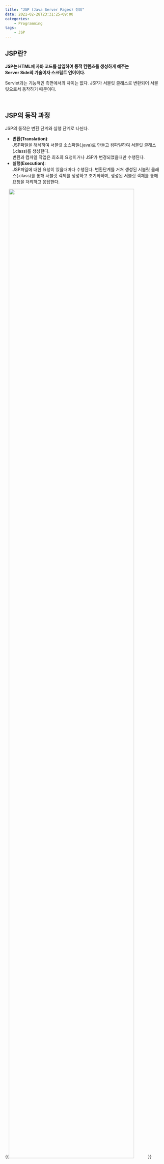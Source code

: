 ```yaml
---
title: "JSP (Java Server Pages) 정의"
date: 2021-02-28T23:31:25+09:00
categories:
    - Programming
tags:
    - JSP
---
```


## JSP란?

**JSP는 HTML에 자바 코드를 삽입하여 동적 컨텐츠를 생성하게 해주는       
Server Side의 기술이자 스크립트 언어이다.**

Servlet과는 기능적인 측면에서의 차이는 없다. JSP가 서블릿 클래스로 변환되어 서블릿으로서 동작하기 때문이다.

<br/>

## JSP의 동작 과정

JSP의 동작은 변환 단계와 실행 단계로 나뉜다.
- **변환(Translation)**:        
    JSP파일을 해석하여 서블릿 소스파일(.java)로 만들고 컴파일하여 서블릿 클래스(.class)를 생성한다.     
    변환과 컴파일 작업은 최초의 요청이거나 JSP가 변경되었을때만 수행된다.
- **실행(Execution)**:      
    JSP파일에 대한 요청이 있을때마다 수행된다. 변환단계를 거쳐 생성된 서블릿 클래스(.class)를 통해 서블릿 객체를 생성하고 초기화하며, 생성된 서블릿 객체를 통해 요청을 처리하고 응답한다.

{{<image src="/images/2021-02-28-jsp/jsplifecycle.png" width="90%" caption="JSP life cycle (출처:geeksforgeeks.org/life-cycle-of-jsp/)">}}

1. 클라이언트로부터 JSP파일에 대한 요청이 들어오면 [Jasper](/posts/2021-02-23-tomcat/#tomcat-architecture)는 JSP 파일을 서블릿 파일(.java)로 변환시킨다.
1. Jasper는 서블릿 파일을 컴파일하여 서블릿 클래스(.class)를 생성한다.
1. 컴파일된 서블릿 클래스(.class)는 서블릿 컨테이너에 의해 서블릿 객체로 동작한다.
    - `jspInit` 메서드를 통해 서블릿을 초기화하고, 
    `_jspService`메서드를 통해 요청을 처리하고 응답하며,
    `jspDestroy`를 통해 서블릿 객체를 소멸시킨다.

<br/>

## JSP의 사용

JSP는 JSP의 구문 요소들을 통해 HTML과 같은 정적인 요소들과함께 작성된다.        
스크립트 기반 태그, XML 기반의 표준 액션 태그 및 커스텀 태그, 내장객체, EL, JSTL을 JSP 내에서 조합하여 사용가능하다.

<br/>

### 스크립트 기반 태그

{{% h4 %}}1. 표현식(Expression){{% /h4 %}}

`<%= expression %>`
- 표현식 요소는 `String`으로 변환되어 서블릿의 출력에 삽입되며,         
동적인 데이터를 응답 결과에 포함하기 위해 사용한다.
- **표현식 내의 자바 코드끝에 세미콜론(;)을 붙이지 않음을 유념한다.**

{{% h4 %}}2. 선언문(Declaration){{% /h4 %}}

`<%! declaration %>`
- 선언문은 **메서드**나 **멤버변수**를 선언하기 위해 사용한다.

{{% h4 %}}3. 스크립트릿(Scriptlet){{% /h4 %}}

`<% code fragment %>`
- 자바 코드를 삽입하여 로직처리를 위해 사용하며 `_jspService` 메서드 내에 그대로 옮겨진다.
- 스크립트릿은 **지역변수**만 선언할 수 있다. (메서드는 정의할 수 없다.)

{{% h4 %}}4. 주석문(Comment){{% /h4 %}}

JSP의 주석문이라 함은 `<%-- comment --%>`를 말하는 것이다.      
JSP 파일에서는 JSP의 주석문을 포함하여 3종류의 주석문을 사용할 수 있다.

| 종류 | 구문 | 주석으로 처리되는 시점 |
|:-----|:-----|:-----------------------|
| JSP 주석 | `<%-- ... --%>` |  서블릿 코드로 변환될 때 |
| HTML 주석 | `<!-- ... -->` |  브라우저에 의해 응답이 파싱될 때 |
| 자바 주석 | `//`, `/* ... */` |  서블릿 소스(.java)가 컴파일될 때 |

{{% h4 %}}5. 지시자(Directive){{% /h4 %}}

지시자는 JSP를 자바 코드로 변환하는데 필요한 정보를 설정하기 위해 사용한다.       
클라이언트로의 출력이나 동적 데이터를 생성하기 위한 구문이 아니다.   

지시자의 종류로는 **page**, **include**, **taglib**가 있다.

{{% h5 %}}page 지시자{{% /h5 %}}

`<%@ page attribute = "value" %>`       
page 지시자는 JSP 페이지에 종속적인 설정 정보들을 알려주기 위해 사용한다.

<details>
    <summary><strong>page 지시자에 설정가능한 대표적인 속성</strong></summary>
{{% table "100%" %}}
| name | description |
|:-----|:------------|
| [contentType](/posts/2021-02-22-eclipse-jsp-servlet-encoding/#jsp%EC%9D%98-%EC%9D%B8%EC%BD%94%EB%94%A9) | 클라이언트에게 전송되는 문서의 타입과 인코딩 타입을 지정하기위해 사용한다. |
| import | JSP내에 패키지를 임포트하기위해 사용한다. |
| import | JSP내에 패키지를 임포트하기위해 사용한다. |
| isErrorPage | 해당 JSP 페이지는 예외를 처리하기 위한 페이지임을 지정한다. |
| errorPage | 현재 JSP 페이지 실행 중 예외가 발생하면 errorPage에 지정된 페이지를 실행시킨다. |
| session | 해당 JSP 페이지의 세션 관리 및 처리 여부를 지정한다. 디폴트는 true이기에 페이지는 자동으로 세션을 생성한다. |
{{% /table %}}
</details>

{{% h5 %}}include 지시자{{% /h5 %}}

`<%@ include file = "JSP 파일명" %>`

JSP파일이 서블릿 코드로 변환될 때 include에 지정된 다른 JSP 파일을 병합할 때 사용한다.(정적)

{{% h5 %}}taglib 지시자{{% /h5 %}}

`<%@ taglib uri = "uri" prefix = "prefixOfTag" %>`

taglib 지시자는 커스텀 태그를 JSP내에 사용할 수 있게 해준다.
자바에서 package를 import하여 쓰는것처럼 위의 구문을 통해 사용하고자 하는 커스텀 태그를 포함시킨다.

<br/>

### 표준 액션 태그(Action)

표준 액션 태그는 JSP 파일 내에서 `<태그 라이브러리 이름 : 태그 이름>` 형식의 XML 문법 형태로 사용된다.

표준 액션 태그는 미리 정해진 기능들을 JSP 스펙에 명시함으로서 모든 WAS의 컨테이너가 동일하게 구현하는 태그를 말한다. 주로 사용되는 표준 액션 태그는 다음과 같으며 더 자세한 예시는 [www.javatpoint.com](https://www.javatpoint.com/jsp-action-tags-forward-action)을 참고토록한다.

{{% h4 %}}1. &lt;jsp:forward&gt;{{% /h4 %}}

서블릿에서 `RequestDispatcher`객체의 `forward` 메서드 기능을 수행한다. <br/>즉, 다른 페이지로 이동할 때 사용하는 태그다.
```xml
<jsp:forward page="path"/>
<jsp:forward page="<%= %>"/>
```

{{% h4 %}}2. &lt;jsp:include&gt;{{% /h4 %}}

서블릿에서 `RequestDispatcher`객체의 `include` 메서드 기능을 수행한다. 다른 페이지를 현재 페이지에 포함할 때 사용하는 태그다.       
**include 액션 태그는 include 지시자와 동작 방식에서 차이가 있다.**
- **include 지시자**: JSP 파일에서 자바 코드로 변환될 때 페이지가 포함된다.(정적)
- **include 액션 태그**: 코드가 실행될 때 포함된다.(동적)
```xml
<jsp:include page="path"/>
<jsp:include page="<%= %>"/>
```

{{% h4 %}}3. &lt;jsp:useBean&gt;{{% /h4 %}}

Bean(자바 객체)을 생성하거나 이미 생성된 객체를 추출하는 기능을 수행한다.

`<jsp:useBean>`을 사용하기 이전에 자바 빈이 사전에 정의되어 있어야 하며 **디폴트 패키지에 위치해 있으면 인식이 안된다.** 또한 기본 생성자를 통해 빈을 생성하고 프로퍼티를 사용하므로 빈의 정의에는 기본생성자, setter/getter가 포함되어야 한다.


```xml
<!-- SampleBean sample = new SampleBean(); -->
<jsp:useBean id="sample" class="com.edu.beans.SampleBean"/>
```

- **id**: 객체를 식별하기 위한 고유한 이름 지정
- **class**: Bean의 FQCN(Fully Qualified Class Name) 기입
- **type**: Bean에 접근하는 참조변수의 타입을 설정한다. 디폴트는 현재 타입이지만 타입을 지정하면 부모 타입으로 접근가능하다.
- **scope**: Bean의 유효범위 설정. 4개의 속성 값 중 하나로 지정하며 디폴트로 page가 적용됨
    1. **page**: 하나의 JSP 페이지 내에서만 사용
    1. **request**: 요청이 처리되는 동안 forward, include된 페이지들 간에서도 사용
    1. **session**: 클라이언트 단위로 사용
    1. **application**: 웹 애플리케이션 단위로 사용

{{% h4 %}}4. &lt;jsp:setProperty&gt;{{% /h4 %}}

Bean의 setter 메서드를 통해 속성을 설정한다.
```xml
<jsp:setProperty name="..." property="..." value="..."/>
<jsp:setProperty name="..." property="..." param="..."/>
```
- **name**: `<jsp:useBean>`에서 정의해둔 id 속성값
- **property**<sup>[[1]](#footnote_1)</sup>: Bean의 멤버변수 이름
- **value**: Bean의 속성을 변경하려는 값. value가 생략되면 쿼리스트링의 파라미터와 Bean의 멤버변수와 같은 이름을 찾아서 자동으로 바인딩 시킨다.
- **param**: 쿼리스트링의 parameter 속성 이름 기입. 쿼리스트링에 포함된 parameter 속성에 할당된 값으로 Bean의 속성값 설정

{{% h4 %}}5. &lt;jsp:getProperty&gt;{{% /h4 %}}

Bean의 getter 메서드를 통해 속성값을 가져오는데 사용한다.
```xml
<jsp:getProperty name="..." property="..."/>
```
- **name**: `<jsp:useBean>`에서 정의해둔 id 속성값
- **property**: Bean의 멤버변수 이름

<br/>

### 내장 객체

`_jspService` 메서드 내에 자동으로 선언 및 초기화가 되는 **지역변수**들을 내장 객체라고 한다.       
내장 객체는 JSP 파일에서 별도의 선언 및 초기화 없이 바로 사용 가능하다.

<details>
    <summary><strong>JSP의 내장 객체</strong></summary>
{{% table "100%" %}}
| name | type |description |
|:-----|:-----|:------------|
| request | `javax.servlet.http.HttpServletRequest` | 요청정보 처리 객체 |
| response | `javax.servlet.http.HttpServletResponse` | 응답정보 처리 객체 |
| session | `javax.servlet.http.HttpSession` | 상태정보 유지 객체 |
| application | `javax.servlet.ServletContext` | 상태정보 유지 객체 |
| config | `javax.servlet.ServletConfig` | 서블릿 정보 추출 객체 |
| out | `javax.servlet.jsp.JspWriter` | 출력 처리 객체 |
| pageContext | `javax.servlet.jsp.PageContext` | JSP 페이지 처리 객체<sup>[[2]](#footnote_2)</sup> |
{{% /table %}}
</details>

<br/>

### EL (Expression Language)

JSP 2.0 spec에 추가된 기능이며,         
EL 사용시 Bean의 프로퍼티에 Action 태그를 사용하는것보다 쉽게 접근할 수 있으며 코드 간소화의 이점을 가진다.

request, session, application의 정보를 추출하거나 태그 지정 등에 사용될 수 있다.
```xml
// request 정보 추출
request.setAttribute("book", book);
...
${book.title}

// 태그 내에 값 지정
<jsp:forward page="${info}">
```

<br/>

### JSTL (JSP Standard Tag Library)

JSTL은 자주 사용될 수 있는 커스텀 태그들을 모아둔 태그 라이브러리다.
사용하고자 하는 접두어를 `<%@ taglib uri = "uri" prefix = "prefixOfTag" %>`를 통해 추가하여 사용할 수 있다.

| 이름 | 접두어 | 기능 |
|:-----|:-------|:-----|
| [코어](http://java.sun.com/jsp/jstl/core) | c | 변수, 제어문, 페이지 처리 |
| [함수](http://java.sun.com/jsp/jstl/fuctions) | fn | collection 및 String 처리 |
| [포맷](http://java.sun.com/jsp/jstl/fmt) | fmt | 포맷 처리 및 국제화 |
| [DB](http://java.sun.com/jsp/jstl/sql) | sql | DB CRUD 처리 |
| [xml](http://java.sun.com/jsp/jstl/xml) | x | xml 관련 처리 |

<br/>

## Related Posts

- [자바 고양이 Tomcat](/posts/2021-02-23-tomcat/)
- [Servlet 정의](/posts/2021-02-23-servlet/)

<br/>

## footnote
<a name="footnote_1">[1]</a>  property 속성에 와일드카드(*)를 지정가능하다. 와일드카드가 지정되면 Bean의 모든 setter 메서드를 호출하고 이름이 일치하는 쿼리스트링의 값들을 일괄 바인딩시킨다.        
<a name="footnote_2">[2]</a> `PageContext`객체는 JSP 파일당 하나씩 자동으로 생성되는 객체이다.

<br/>

## References

- [heejeong Kwon님의 블로그 - [Web] JSP란](https://gmlwjd9405.github.io/2018/11/03/jsp.html)
- "Servlet & JSP 웹 프로그래밍"(오정임 저, 루비페이퍼)